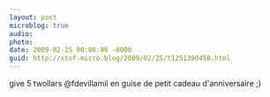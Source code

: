 ```yaml
---
layout: post
microblog: true
audio: 
photo: 
date: 2009-02-25 00:00:00 -0000
guid: http://xtof.micro.blog/2009/02/25/t1251390458.html
---
```

give 5 twollars @fdevillamil en guise de petit cadeau d'anniversaire ;)
